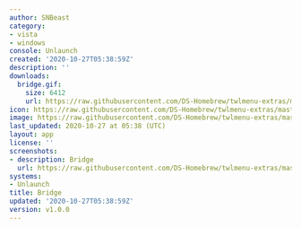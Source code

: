 ```yaml
---
author: SNBeast
category:
- vista
- windows
console: Unlaunch
created: '2020-10-27T05:38:59Z'
description: ''
downloads:
  bridge.gif:
    size: 6412
    url: https://raw.githubusercontent.com/DS-Homebrew/twlmenu-extras/master/_nds/TWiLightMenu/unlaunch/backgrounds/bridge.gif
icon: https://raw.githubusercontent.com/DS-Homebrew/twlmenu-extras/master/_nds/TWiLightMenu/unlaunch/backgrounds/bridge.gif
image: https://raw.githubusercontent.com/DS-Homebrew/twlmenu-extras/master/_nds/TWiLightMenu/unlaunch/backgrounds/bridge.gif
last_updated: 2020-10-27 at 05:38 (UTC)
layout: app
license: ''
screenshots:
- description: Bridge
  url: https://raw.githubusercontent.com/DS-Homebrew/twlmenu-extras/master/_nds/TWiLightMenu/unlaunch/backgrounds/bridge.gif
systems:
- Unlaunch
title: Bridge
updated: '2020-10-27T05:38:59Z'
version: v1.0.0
---
```

